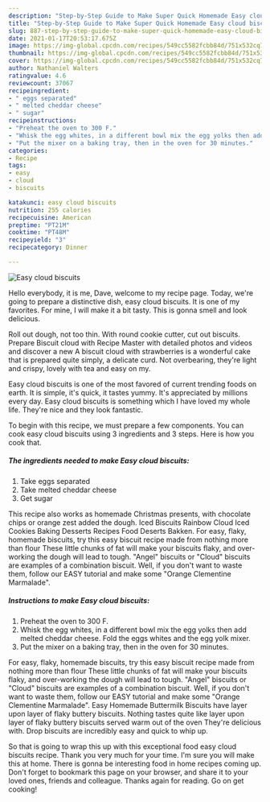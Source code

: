 ```yaml
---
description: "Step-by-Step Guide to Make Super Quick Homemade Easy cloud biscuits"
title: "Step-by-Step Guide to Make Super Quick Homemade Easy cloud biscuits"
slug: 887-step-by-step-guide-to-make-super-quick-homemade-easy-cloud-biscuits
date: 2021-01-17T20:53:17.675Z
image: https://img-global.cpcdn.com/recipes/549cc5582fcbb84d/751x532cq70/easy-cloud-biscuits-recipe-main-photo.jpg
thumbnail: https://img-global.cpcdn.com/recipes/549cc5582fcbb84d/751x532cq70/easy-cloud-biscuits-recipe-main-photo.jpg
cover: https://img-global.cpcdn.com/recipes/549cc5582fcbb84d/751x532cq70/easy-cloud-biscuits-recipe-main-photo.jpg
author: Nathaniel Walters
ratingvalue: 4.6
reviewcount: 37067
recipeingredient:
- " eggs separated"
- " melted cheddar cheese"
- " sugar"
recipeinstructions:
- "Preheat the oven to 300 F."
- "Whisk the egg whites, in a different bowl mix the egg yolks then add melted cheddar cheese. Fold the eggs whites and the egg yolk mixer."
- "Put the mixer on a baking tray, then in the oven for 30 minutes."
categories:
- Recipe
tags:
- easy
- cloud
- biscuits

katakunci: easy cloud biscuits 
nutrition: 255 calories
recipecuisine: American
preptime: "PT21M"
cooktime: "PT48M"
recipeyield: "3"
recipecategory: Dinner

---
```



![Easy cloud biscuits](https://img-global.cpcdn.com/recipes/549cc5582fcbb84d/751x532cq70/easy-cloud-biscuits-recipe-main-photo.jpg)

Hello everybody, it is me, Dave, welcome to my recipe page. Today, we're going to prepare a distinctive dish, easy cloud biscuits. It is one of my favorites. For mine, I will make it a bit tasty. This is gonna smell and look delicious.

Roll out dough, not too thin. With round cookie cutter, cut out biscuits. Prepare Biscuit cloud with Recipe Master with detailed photos and videos and discover a new A biscuit cloud with strawberries is a wonderful cake that is prepared quite simply, a delicate curd. Not overbearing, they&#39;re light and crispy, lovely with tea and easy on my.

Easy cloud biscuits is one of the most favored of current trending foods on earth. It is simple, it's quick, it tastes yummy. It's appreciated by millions every day. Easy cloud biscuits is something which I have loved my whole life. They're nice and they look fantastic.


To begin with this recipe, we must prepare a few components. You can cook easy cloud biscuits using 3 ingredients and 3 steps. Here is how you cook that.

<!--inarticleads1-->

##### The ingredients needed to make Easy cloud biscuits:

1. Take  eggs separated
1. Take  melted cheddar cheese
1. Get  sugar


This recipe also works as homemade Christmas presents, with chocolate chips or orange zest added the dough. Iced Biscuits Rainbow Cloud Iced Cookies Baking Desserts Recipes Food Deserts Bakken. For easy, flaky, homemade biscuits, try this easy biscuit recipe made from nothing more than flour These little chunks of fat will make your biscuits flaky, and over-working the dough will lead to tough. &#34;Angel&#34; biscuits or &#34;Cloud&#34; biscuits are examples of a combination biscuit. Well, if you don&#39;t want to waste them, follow our EASY tutorial and make some &#34;Orange Clementine Marmalade&#34;. 

<!--inarticleads2-->

##### Instructions to make Easy cloud biscuits:

1. Preheat the oven to 300 F.
1. Whisk the egg whites, in a different bowl mix the egg yolks then add melted cheddar cheese. Fold the eggs whites and the egg yolk mixer.
1. Put the mixer on a baking tray, then in the oven for 30 minutes.


For easy, flaky, homemade biscuits, try this easy biscuit recipe made from nothing more than flour These little chunks of fat will make your biscuits flaky, and over-working the dough will lead to tough. &#34;Angel&#34; biscuits or &#34;Cloud&#34; biscuits are examples of a combination biscuit. Well, if you don&#39;t want to waste them, follow our EASY tutorial and make some &#34;Orange Clementine Marmalade&#34;. Easy Homemade Buttermilk Biscuits have layer upon layer of flaky buttery biscuits. Nothing tastes quite like layer upon layer of flaky buttery biscuits served warm out of the oven They&#39;re delicious with. Drop biscuits are incredibly easy and quick to whip up. 

So that is going to wrap this up with this exceptional food easy cloud biscuits recipe. Thank you very much for your time. I'm sure you will make this at home. There is gonna be interesting food in home recipes coming up. Don't forget to bookmark this page on your browser, and share it to your loved ones, friends and colleague. Thanks again for reading. Go on get cooking!
